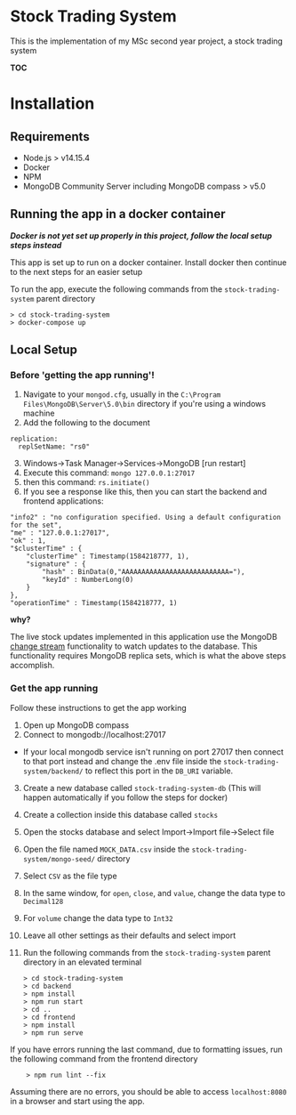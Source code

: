 # Stock Trading System
This is the implementation of my MSc second year project, a stock trading system

__TOC__

# Installation

## Requirements
- Node.js > v14.15.4
- Docker
- NPM
- MongoDB Community Server including MongoDB compass > v5.0


## Running the app in a docker container
***Docker is not yet set up properly in this project, follow the local setup steps instead***

This app is set up to run on a docker container. Install docker then continue to the next steps for an easier setup

To run the app, execute the following commands from the `stock-trading-system` parent directory

	> cd stock-trading-system
	> docker-compose up

## Local Setup

### Before 'getting the app running'!
1. Navigate to your `mongod.cfg`, usually in the `C:\Program Files\MongoDB\Server\5.0\bin` directory if you're using a windows machine
2. Add the following to the document
```
replication:
  replSetName: "rs0"
```
3. Windows->Task Manager->Services->MongoDB [run restart]
4. Execute this command: `mongo 127.0.0.1:27017`
5. then this command: `rs.initiate()`
6. If you see a response like this, then you can start the backend and frontend applications:

```
"info2" : "no configuration specified. Using a default configuration for the set",    
"me" : "127.0.0.1:27017",                                                             
"ok" : 1,                                                                             
"$clusterTime" : {                                                                    
	"clusterTime" : Timestamp(1584218777, 1),                                     
	"signature" : {                                                               
		"hash" : BinData(0,"AAAAAAAAAAAAAAAAAAAAAAAAAAA="),                   
		"keyId" : NumberLong(0)                                               
	}                                                                             
},                                                                                    
"operationTime" : Timestamp(1584218777, 1)
```

**why?**

The live stock updates implemented in this application use the MongoDB [change stream](https://www.mongodb.com/docs/manual/changeStreams/) functionality to watch updates to the database. This functionality requires MongoDB replica sets, which is what the above steps accomplish.

### Get the app running
Follow these instructions to get the app working

1. Open up MongoDB compass
2. Connect to mongodb://localhost:27017
 - If your local mongodb service isn't running on port 27017 then connect to that port instead and change the .env file inside the `stock-trading-system/backend/` to reflect this port in the `DB_URI` variable.
3. Create a new database called `stock-trading-system-db` (This will happen automatically if you follow the steps for docker)
4. Create a collection inside this database called `stocks`
5. Open the stocks database and select Import->Import file->Select file
6. Open the file named `MOCK_DATA.csv` inside the `stock-trading-system/mongo-seed/` directory
7. Select `CSV` as the file type
8. In the same window, for `open`, `close`, and `value`, change the data type to `Decimal128`
9. For `volume` change the data type to `Int32`
10. Leave all other settings as their defaults and select import
11. Run the following commands from the `stock-trading-system` parent directory in an elevated terminal

		> cd stock-trading-system
		> cd backend
		> npm install
		> npm run start
		> cd ..
		> cd frontend
		> npm install
		> npm run serve

If you have errors running the last command, due to formatting issues, run the following command from the frontend directory

		> npm run lint --fix

Assuming there are no errors, you should be able to access `localhost:8080` in a browser and start using the app.
